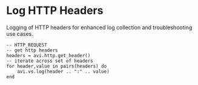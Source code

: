 # Log HTTP Headers
Logging of HTTP headers for enhanced log collection and troubleshooting use cases.

```
-- HTTP_REQUEST
-- get http headers
headers = avi.http.get_header()
-- iterate across set of headers
for header,value in pairs(headers) do
    avi.vs.log(header .. ":" .. value)
end
```
